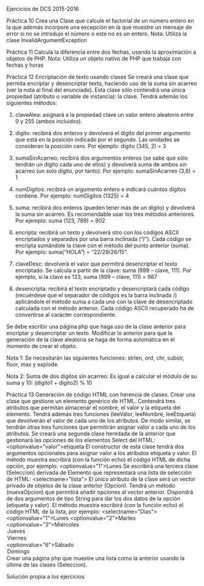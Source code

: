 Ejercicios de DCS 2015-2016

Práctica 10
Crea una Clase que calcule el factorial de un número entero en la que además incorpore una excepción en la que muestre un mensaje de error si no se introdujo el número o este no es un entero.
Nota: Utiliza la clase InvalidArgumentException

Práctica 11
Calcula la diferencia entre dos fechas, usando la aproximación a objetos de PHP.
Nota: Utiliza un objeto nativo de PHP que trabaja con fechas y horas

Práctica 12
Encriptación de texto usando clases
Se creará una clase que permita encriptar y desencriptar texto, haciendo uso de la suma sin acarreo (ver la nota al final del enunciado).  Esta clase sólo contendrá una única propiedad (atributo o variable de instancia): la clave.
Tendrá además los siguientes métodos:

1. claveAlea: asignará a la propiedad clave un valor entero aleatorio entre 0 y 255 (ambos incluidos).

2. digito: recibirá dos enteros y devolverá el dígito del primer argumento que está en la posición indicado por el segundo. Las unidades se consideran la posición cero.  Por ejemplo: digito (345, 2) = 3

3. sumaSinAcarreo: recibirá dos argumentos enteros (se sabe que sólo tendrán un dígito cada uno de ellos) y devolverá suma de ambos sin acarreo (un solo dígito, por tanto):  Por ejemplo: sumaSinAcarreo (3,8) = 1

4. numDigitos: recibirá un argumento entero e indicará cuántos dígitos contiene. Por ejemplo: numDigitos (1325) = 4

5. suma: recibirá dos enteros (pueden tener más de un dígito) y devolverá la suma sin acarreo. Es recomendable usar los tres métodos anteriores. Por ejemplo: suma (123, 789) = 802

6. encripta: recibirá un texto y devolverá otro con los códigos ASCII encriptados y separados por una barra inclinada (“/”). Cada código se encripta sumándole la clave con el método del punto anterior (suma). Por ejemplo: suma(“HOLA”) = “22/29/26/15”.

7. claveDesc: devolverá el valor que permitirá desencriptar el texto encriptado. Se calcula a partir de la clave: suma (999 – clave, 111).  Por ejemplo, si la clave es 123, suma (999 – clave, 111) = 987

8. desencripta: recibirá el texto encriptado y desencriptará cada código (recuérdese que el separador de códigos es la barra inclinada /) aplicándole el método suma a cada uno con la clave de desencriptado calculada con el método anterior. Cada código ASCII recuperado ha de convertirse al carácter correspondiente.

Se debe escribir una página php que haga uso de la clase anterior para encriptar y desencriptar un texto.
Modificar lo anterior para que la generación de la clave aleatoria se haga de forma automática en el momento de crear el objeto.

Nota 1: Se necesitarán las siguientes funciones: strlen, ord, chr, substr, floor, max y  explode.

Nota 2: Suma de dos dígitos sin acarreo: Es igual a calcular el módulo de su suma y 10: (digito1 + digito2) % 10

Práctica 13
Generación de código HTML con herencia de clases.
Crear una clase que gestione un elemento genérico de HTML. Contendrá tres atributos que permitan almacenar el nombre, el valor y la etiqueta del elemento.
Tendrá además tres funciones (leeValor, leeNombre, leeEtiqueta) que devolverán el valor de cada uno de los atributos. De modo similar, se tendrán otras tres funciones que permitirán asignar valor a cada uno de los atributos.
Se creará una segunda clase heredada de la anterior que gestionará las opciones de los elementos Select del HTML: <optionvalue="valor">etiqueta</option>
El constructor de esta clase tendrá dos argumentos opcionales para asignar valor a los atributos etiqueta y valor. El método muestra escribirá (con la función echo) el código HTML de dicha opción, por ejemplo: <optionvalue="1">Lunes</option>
Se escribirá una tercera clase (Seleccion) derivada de Elemento que representará una lista de selección de HTML: <selectname="lista">
El único atributo de la clase será un vector privado de objetos de la clase anterior (Opcion). Tendrá un método (nuevaOpcion) que permitirá añadir opciones al vector anterior. Dispondrá de dos argumentos de tipo String para dar los dos datos de la opción (etiqueta y valor). El método muestra escribirá (con la función echo) el código HTML de la lista, por ejemplo:
<selectname="Dias">
	<optionvalue="1">Lunes</option>
	<optionvalue="2">Martes</option>
	<optionvalue="3">Miércoles</option>
	<option value="4">Jueves</option>
	<option value="5">Viernes</option>
	<optionvalue="6">Sábado</option>
	<option value="7">Domingo</option>
</select>
Crear una página php que muestre una lista como la anterior usando la última de las clases (Seleccion).

Solución propia a los ejercicios
